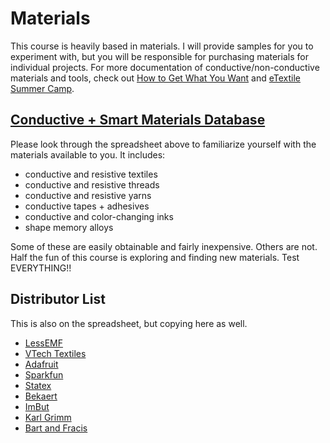 # Materials

This course is heavily based in materials. I will provide samples for you to experiment with, but you will be responsible for purchasing materials for individual projects. For more documentation of conductive/non-conductive materials and tools, check out [How to Get What You Want](http://www.kobakant.at/DIY/?cat=24) and [eTextile Summer Camp](http://etextile-summercamp.org/2016/category/materials/).

## [Conductive + Smart Materials Database](https://docs.google.com/spreadsheets/d/1PHcn2POpbQZtsXZuTycSfywFOW1Vq07Fm5aU_iPH0vY/edit#gid=0)
Please look through the spreadsheet above to familiarize yourself with the materials available to you. It includes:
- conductive and resistive textiles
- conductive and resistive threads
- conductive and resistive yarns
- conductive tapes + adhesives
- conductive and color-changing inks
- shape memory alloys

Some of these are easily obtainable and fairly inexpensive. Others are not. Half the fun of this course is exploring and finding new materials. Test EVERYTHING!!

## Distributor List
This is also on the spreadsheet, but copying here as well.
- [LessEMF](http://www.lessemf.com/index.html)
- [VTech Textiles](http://www.shopvtechtextiles.com)
- [Adafruit](https://adafruit.com)
- [Sparkfun](https://sparkfun.com)
- [Statex](https://www.statex.de/en/fabrics/)
- [Bekaert](https://bekaert.com)
- [ImBut](http://www.imbut.de/)
- [Karl Grimm](https://drive.google.com/open?id=1D6NT0Cx4RQkzS9TrGD05QOy7sfvz4FfX)
- [Bart and Fracis](https://www.bart-francis.be/index.php?action=home&lang=EN)
